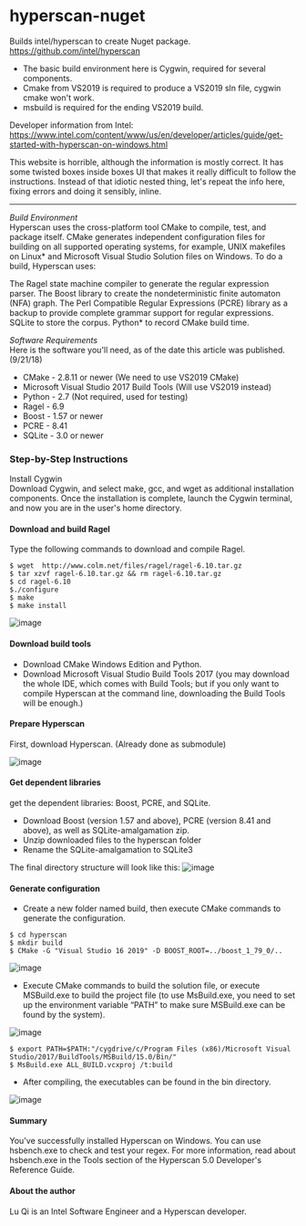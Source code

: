 # hyperscan-nuget
Builds intel/hyperscan to create Nuget package.  https://github.com/intel/hyperscan

- The basic build environment here is Cygwin, required for several components.  
- Cmake from VS2019 is required to produce a VS2019 sln file, cygwin cmake won't work.
- msbuild is required for the ending VS2019 build.  


Developer information from Intel: https://www.intel.com/content/www/us/en/developer/articles/guide/get-started-with-hyperscan-on-windows.html

This website is horrible, although the information is mostly correct.  It has some twisted boxes inside boxes UI that makes it really difficult to follow the instructions.  Instead of that idiotic nested thing, let's repeat the info here, fixing errors and doing it sensibly, inline. 

----------------

_Build Environment_  
Hyperscan uses the cross-platform tool CMake to compile, test, and package itself. CMake generates independent configuration files for building on all supported operating systems, for example, UNIX makefiles on Linux* and Microsoft Visual Studio Solution files on Windows. To do a build, Hyperscan uses:

The Ragel state machine compiler to generate the regular expression parser.
The Boost library to create the nondeterministic finite automaton (NFA) graph.
The Perl Compatible Regular Expressions (PCRE) library as a backup to provide complete grammar support for regular expressions.
SQLite to store the corpus.
Python* to record CMake build time.

_Software Requirements_  
Here is the software you'll need, as of the date this article was published. (9/21/18)

- CMake - 2.8.11 or newer  (We need to use VS2019 CMake)
- Microsoft Visual Studio 2017 Build Tools (Will use VS2019 instead)
- Python - 2.7  (Not required, used for testing)
- Ragel - 6.9
- Boost - 1.57 or newer
- PCRE - 8.41
- SQLite - 3.0 or newer

### Step-by-Step Instructions
Install Cygwin  
Download Cygwin, and select make, gcc, and wget as additional installation components. Once the installation is complete, launch the Cygwin terminal, and now you are in the user's home directory.

#### Download and build Ragel  
Type the following commands to download and compile Ragel.

```
$ wget  http://www.colm.net/files/ragel/ragel-6.10.tar.gz
$ tar xzvf ragel-6.10.tar.gz && rm ragel-6.10.tar.gz
$ cd ragel-6.10
$./configure
$ make
$ make install
```
![image](https://www.intel.com/content/dam/develop/external/us/en/images/webops10610-fig1-install-compile-ragel-796998.gif)

#### Download build tools
- Download CMake Windows Edition and Python.   
- Download Microsoft Visual Studio Build Tools 2017 (you may download the whole IDE, which comes with Build Tools; but if you only want to compile Hyperscan at the command line, downloading the Build Tools will be enough.)

#### Prepare Hyperscan
First, download Hyperscan.  (Already done as submodule)

![image](https://www.intel.com/content/dam/develop/external/us/en/images/webops10610-fig3-download-hyperscan-796998.gif)

#### Get dependent libraries
get the dependent libraries: Boost, PCRE, and SQLite.

- Download Boost (version 1.57 and above), PCRE (version 8.41 and above), as well as SQLite-amalgamation zip.
- Unzip downloaded files to the hyperscan folder
- Rename the SQLite-amalgamation to SQLite3  

The final directory structure will look like this:
![image](https://www.intel.com/content/dam/develop/external/us/en/images/webops10610-fig4-install-boost-pcre-sqlite-0-796998.gif)


#### Generate configuration
- Create a new folder named build, then execute CMake commands to generate the configuration.

```
$ cd hyperscan
$ mkdir build
$ CMake -G "Visual Studio 16 2019" -D BOOST_ROOT=../boost_1_79_0/..
```

![image](https://www.intel.com/content/dam/develop/external/us/en/images/webops10610-fig5-cmake-command-796998.gif)

- Execute CMake commands to build the solution file, or execute MSBuild.exe to build the project file (to use MsBuild.exe, you need to set up the environment variable “PATH” to make sure MSBuild.exe can be found by the system).

![image](https://www.intel.com/content/dam/develop/external/us/en/images/webops10610-fig6-build-solution-file-796998.gif)

```
$ export PATH=$PATH:"/cygdrive/c/Program Files (x86)/Microsoft Visual Studio/2017/BuildTools/MSBuild/15.0/Bin/"
$ MsBuild.exe ALL_BUILD.vcxproj /t:build
```

- After compiling, the executables can be found in the bin directory.

![image](https://www.intel.com/content/dam/develop/external/us/en/images/webops10610-fig7-confirm-exec-build-796998.gif)

#### Summary
You've successfully installed Hyperscan on Windows. You can use hsbench.exe to check and test your regex. For more information, read about hsbench.exe in the Tools section of the Hyperscan 5.0 Developer's Reference Guide.

#### About the author
Lu Qi is an Intel Software Engineer and a Hyperscan developer.


